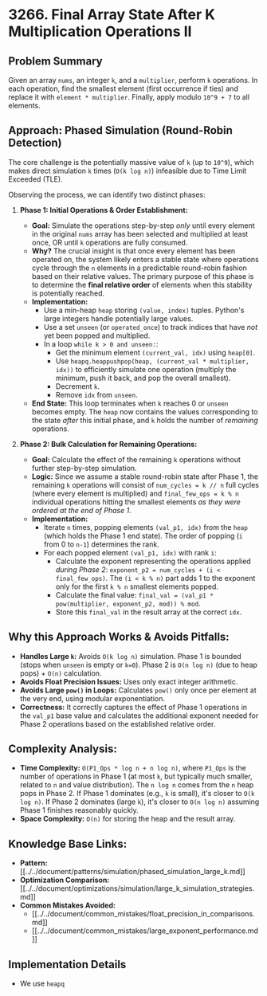 # 3266. Final Array State After K Multiplication Operations II

## Problem Summary

Given an array `nums`, an integer `k`, and a `multiplier`, perform `k` operations. In each operation, find the smallest element (first occurrence if ties) and replace it with `element * multiplier`. Finally, apply modulo `10^9 + 7` to all elements.

## Approach: Phased Simulation (Round-Robin Detection)

The core challenge is the potentially massive value of `k` (up to `10^9`), which makes direct simulation `k` times (`O(k log n)`) infeasible due to Time Limit Exceeded (TLE).

Observing the process, we can identify two distinct phases:

1.  **Phase 1: Initial Operations & Order Establishment:**
    *   **Goal:** Simulate the operations step-by-step *only* until every element in the original `nums` array has been selected and multiplied at least once, OR until `k` operations are fully consumed.
    *   **Why?** The crucial insight is that once every element has been operated on, the system likely enters a stable state where operations cycle through the `n` elements in a predictable round-robin fashion based on their relative values.
The primary purpose of this phase is to determine the **final relative order** of elements when this stability is potentially reached.
    *   **Implementation:**
        *   Use a min-heap `heap` storing `(value, index)` tuples. Python's large integers handle potentially large values.
        *   Use a set `unseen` (or `operated_once`) to track indices that have *not* yet been popped and multiplied.
        *   In a loop `while k > 0 and unseen:`:
            *   Get the minimum element `(current_val, idx)` using `heap[0]`.
            *   Use `heapq.heappushpop(heap, (current_val * multiplier, idx))` to efficiently simulate one operation (multiply the minimum, push it back, and pop the overall smallest).
            *   Decrement `k`.
            *   Remove `idx` from `unseen`.
    *   **End State:** This loop terminates when `k` reaches 0 or `unseen` becomes empty. The `heap` now contains the values corresponding to the state *after* this initial phase, and `k` holds the number of *remaining* operations.

2.  **Phase 2: Bulk Calculation for Remaining Operations:**
    *   **Goal:** Calculate the effect of the remaining `k` operations without further step-by-step simulation.
    *   **Logic:** Since we assume a stable round-robin state after Phase 1, the remaining `k` operations will consist of `num_cycles = k // n` full cycles (where every element is multiplied) and `final_few_ops = k % n` individual operations hitting the smallest elements *as they were ordered at the end of Phase 1*.
    *   **Implementation:**
        *   Iterate `n` times, popping elements `(val_p1, idx)` from the `heap` (which holds the Phase 1 end state). The order of popping (`i` from 0 to `n-1`) determines the rank.
        *   For each popped element `(val_p1, idx)` with rank `i`:
            *   Calculate the exponent representing the operations applied *during Phase 2*: `exponent_p2 = num_cycles + (i < final_few_ops)`.
The `(i < k % n)` part adds 1 to the exponent only for the first `k % n` smallest elements popped.
            *   Calculate the final value: `final_val = (val_p1 * pow(multiplier, exponent_p2, mod)) % mod`.
            *   Store this `final_val` in the result array at the correct `idx`.

## Why this Approach Works & Avoids Pitfalls:

*   **Handles Large `k`:** Avoids `O(k log n)` simulation. Phase 1 is bounded (stops when `unseen` is empty or `k=0`). Phase 2 is `O(n log n)` (due to heap pops) + `O(n)` calculation.
*   **Avoids Float Precision Issues:** Uses only exact integer arithmetic.
*   **Avoids Large `pow()` in Loops:** Calculates `pow()` only once per element at the very end, using modular exponentiation.
*   **Correctness:** It correctly captures the effect of Phase 1 operations in the `val_p1` base value and calculates the additional exponent needed for Phase 2 operations based on the established relative order.

## Complexity Analysis:

*   **Time Complexity:** `O(P1_Ops * log n + n log n)`, where `P1_Ops` is the number of operations in Phase 1 (at most `k`, but typically much smaller, related to `n` and value distribution). The `n log n` comes from the `n` heap pops in Phase 2. If Phase 1 dominates (e.g., `k` is small), it's closer to `O(k log n)`. If Phase 2 dominates (large `k`), it's closer to `O(n log n)` assuming Phase 1 finishes reasonably quickly.
*   **Space Complexity:** `O(n)` for storing the heap and the result array.

## Knowledge Base Links:

*   **Pattern:** [[../../document/patterns/simulation/phased_simulation_large_k.md]]
*   **Optimization Comparison:** [[../../document/optimizations/simulation/large_k_simulation_strategies.md]]
*   **Common Mistakes Avoided:**
    *   [[../../document/common_mistakes/float_precision_in_comparisons.md]]
    *   [[../../document/common_mistakes/large_exponent_performance.md]]

## Implementation Details

*   We use `heapq`
